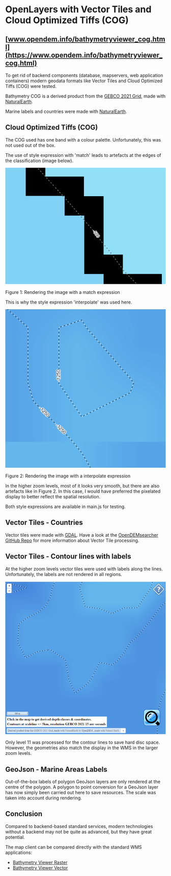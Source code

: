 # OpenLayers with Vector Tiles and Cloud Optimized Tiffs (COG)

## [www.opendem.info/bathymetryviewer_cog.html](https://www.opendem.info/bathymetryviewer_cog.html)

To get rid of backend components (database, mapservers, web application containers) modern geodata formats like Vector Tiles and Cloud Optimized Tiffs (COG) were tested.

Bathymetry COG is a derived product from the [GEBCO 2021 Grid](https://www.gebco.net/data_and_products/gridded_bathymetry_data/), made with [NaturalEarth](https://www.naturalearthdata.com/).

Marine labels and countries were made with [NaturalEarth](https://www.naturalearthdata.com/).

## Cloud Optimized Tiffs (COG)

The COG used has one band with a colour palette. Unfortunately, this was not used out of the box.

The use of style expression with 'match' leads to artefacts at the edges of the classification (image below).

![expression match](images/match_renderer.PNG)

Figure 1: Rendering the image with a match expression

This is why the style expression 'interpolate' was used here.

![expression interpolate](images/interpolate.PNG)

Figure 2: Rendering the image with a interpolate expression

In the higher zoom levels, most of it looks very smooth, but there are also artefacts like in Figure 2. In this case, I would have preferred the pixelated display to better reflect the spatial resolution.

Both style expressions are available in main.js for testing.

## Vector Tiles - Countries

Vector tiles were made with [GDAL](https://gdal.org). Have a look at the [OpenDEMsearcher GitHub Repo](https://github.com/OpenDEM/OpenDEMsearcher) for more information about Vector Tile processing.

## Vector Tiles - Contour lines with labels

At the higher zoom levels vector tiles were used with labels along the lines.
Unfortunately, the labels are not rendered in all regions.

![vector tile labels](images/vt_labels.PNG)

Only level 11 was processed for the contour lines to save hard disc space.
However, the geometries also match the display in the WMS in the larger zoom levels.

## GeoJson - Marine Areas Labels

Out-of-the-box labels of polygon GeoJson layers are only rendered at the centre of the polygon. A polygon to point conversion for a GeoJson layer has now simply been carried out here to save resources. The scale was taken into account during rendering.

## Conclusion

Compared to backend-based standard services, modern technologies without a backend may not be quite as advanced, but they have great potential.

The map client can be compared directly with the standard WMS applications:

* [Bathymetry Viewer Raster](https://opendem.info/bathymetryviewerraster.html)
* [Bathymetry Viewer Vector](https://opendem.info/bathymetryviewervector.html)
